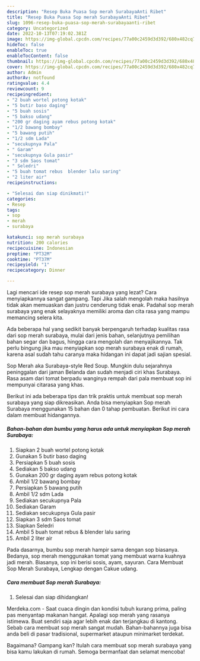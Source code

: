 ```yaml
---
description: "Resep Buka Puasa Sop merah SurabayaAnti Ribet"
title: "Resep Buka Puasa Sop merah SurabayaAnti Ribet"
slug: 1096-resep-buka-puasa-sop-merah-surabayaanti-ribet
category: Uncategorized
date: 2022-10-13T07:19:02.381Z
image: https://img-global.cpcdn.com/recipes/77a00c2459d3d392/680x482cq70/sop-merah-surabaya-foto-resep-utama.jpg
hideToc: false
enableToc: true
enableTocContent: false
thumbnail: https://img-global.cpcdn.com/recipes/77a00c2459d3d392/680x482cq70/sop-merah-surabaya-foto-resep-utama.jpg
cover: https://img-global.cpcdn.com/recipes/77a00c2459d3d392/680x482cq70/sop-merah-surabaya-foto-resep-utama.jpg
author: Admin
authorAv: notfound
ratingvalue: 4.4
reviewcount: 9
recipeingredient:
- "2 buah wortel potong kotak"
- "5 butir baso daging"
- "5 buah sosis"
- "5 bakso udang"
- "200 gr daging ayam rebus potong kotak"
- "1/2 bawang bombay"
- "5 bawang putih"
- "1/2 sdm Lada"
- "secukupnya Pala"
- " Garam"
- "secukupnya Gula pasir"
- "3 sdm Saos tomat"
- " Seledri"
- "5 buah tomat rebus  blender lalu saring"
- "2 liter air"
recipeinstructions:

- "Selesai dan siap dinikmati!"
categories:
- Resep
tags:
- sop
- merah
- surabaya

katakunci: sop merah surabaya 
nutrition: 200 calories
recipecuisine: Indonesian
preptime: "PT32M"
cooktime: "PT37M"
recipeyield: "1"
recipecategory: Dinner

---
```



Lagi mencari ide resep sop merah surabaya yang lezat? Cara menyiapkannya sangat gampang. Tapi Jika salah mengolah maka hasilnya tidak akan memuaskan dan justru cenderung tidak enak. Padahal sop merah surabaya yang enak selayaknya memiliki aroma dan cita rasa yang mampu memancing selera kita.


Ada beberapa hal yang sedikit banyak berpengaruh terhadap kualitas rasa dari sop merah surabaya, mulai dari jenis bahan, selanjutnya pemilihan bahan segar dan bagus, hingga cara mengolah dan menyajikannya. Tak perlu bingung jika mau menyiapkan sop merah surabaya enak di rumah, karena asal sudah tahu caranya maka hidangan ini dapat jadi sajian spesial.

Sop Merah aka Surabaya-style Red Soup. Mungkin dulu sejarahnya peninggalan dari jaman Belanda dan sudah menjadi ciri khas Surabaya. Rasa asam dari tomat berpadu wanginya rempah dari pala membuat sop ini mempunyai citarasa yang khas.


Berikut ini ada beberapa tips dan trik praktis untuk membuat sop merah surabaya yang siap dikreasikan. Anda bisa menyiapkan Sop merah Surabaya menggunakan 15 bahan dan 0 tahap pembuatan. Berikut ini cara dalam membuat hidangannya.

<!--inarticleads1-->

##### Bahan-bahan dan bumbu yang harus ada untuk menyiapkan Sop merah Surabaya:

1. Siapkan 2 buah wortel potong kotak
1. Gunakan 5 butir baso daging
1. Persiapkan 5 buah sosis
1. Sediakan 5 bakso udang
1. Gunakan 200 gr daging ayam rebus potong kotak
1. Ambil 1/2 bawang bombay
1. Persiapkan 5 bawang putih
1. Ambil 1/2 sdm Lada
1. Sediakan secukupnya Pala
1. Sediakan  Garam
1. Sediakan secukupnya Gula pasir
1. Siapkan 3 sdm Saos tomat
1. Siapkan  Seledri
1. Ambil 5 buah tomat rebus &amp; blender lalu saring
1. Ambil 2 liter air


Pada dasarnya, bumbu sop merah hampir sama dengan sop biasanya. Bedanya, sop merah menggunakan tomat yang membuat warna kuahnya jadi merah. Biasanya, sop ini berisi sosis, ayam, sayuran. Cara Membuat Sop Merah Surabaya, Lengkap dengan Cakue udang. 

<!--inarticleads2-->

##### Cara membuat Sop merah Surabaya:


1. Selesai dan siap dihidangkan!

Merdeka.com - Saat cuaca dingin dan kondisi tubuh kurang prima, paling pas menyantap makanan hangat. Apalagi sop merah yang rasanya istimewa. Buat sendiri saja agar lebih enak dan terjangkau di kantong. Sebab cara membuat sop merah sangat mudah. Bahan-bahannya juga bisa anda beli di pasar tradisional, supermarket ataupun minimarket terdekat. 

Bagaimana? Gampang kan? Itulah cara membuat sop merah surabaya yang bisa kamu lakukan di rumah. Semoga bermanfaat dan selamat mencoba!
